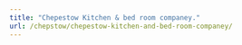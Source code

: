 ```yaml
---
title: "Chepestow Kitchen & bed room companey."
url: /chepstow/chepestow-kitchen-and-bed-room-companey/
---
```


